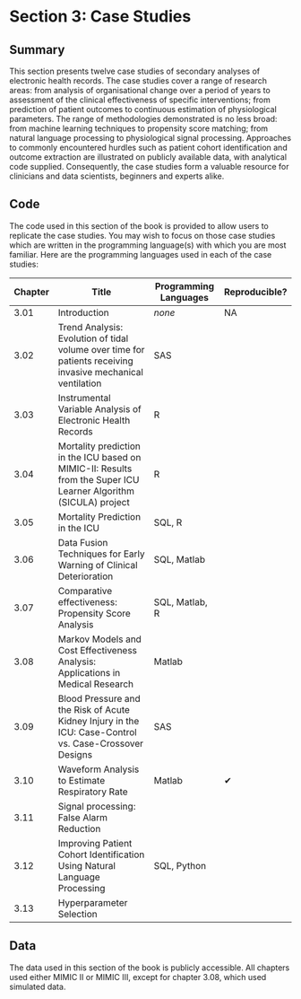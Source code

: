 # Section 3: Case Studies

## Summary

This section presents twelve case studies of secondary analyses of electronic health records. The case studies cover a range of research areas: from analysis of organisational change over a period of years to assessment of the clinical effectiveness of specific interventions; from prediction of patient outcomes to continuous estimation of physiological parameters. The range of methodologies demonstrated is no less broad: from machine learning techniques to propensity score matching; from natural language processing to physiological signal processing. Approaches to commonly encountered hurdles such as patient cohort identification and outcome extraction are illustrated on publicly available data, with analytical code supplied. Consequently, the case studies form a valuable resource for clinicians and data scientists, beginners and experts alike.

## Code

The code used in this section of the book is provided to allow users to replicate the case studies. You may wish to focus on those case studies which are written in the programming language(s) with which you are most familiar. Here are the programming languages used in each of the case studies:

| Chapter | Title | Programming Languages | Reproducible? |
|---|---|---|---|
| 3.01 | Introduction | *none* | NA |
| 3.02 | Trend Analysis: Evolution of tidal volume over time for patients receiving invasive mechanical ventilation | SAS |  |
| 3.03 | Instrumental Variable Analysis of Electronic Health Records | R |  |
| 3.04 | Mortality prediction in the ICU based on MIMIC-II: Results from the Super ICU Learner Algorithm (SICULA) project | R |  |
| 3.05 | Mortality Prediction in the ICU | SQL, R |  |
| 3.06 | Data Fusion Techniques for Early Warning of Clinical Deterioration | SQL, Matlab |  |
| 3.07 | Comparative effectiveness: Propensity Score Analysis | SQL, Matlab, R |  |
| 3.08 | Markov Models and Cost Effectiveness Analysis: Applications in Medical Research | Matlab |  |
| 3.09 | Blood Pressure and the Risk of Acute Kidney Injury in the ICU: Case-Control vs. Case-Crossover Designs | SAS |  |
| 3.10 | Waveform Analysis to Estimate Respiratory Rate | Matlab | &#10004; |
| 3.11 | Signal processing: False Alarm Reduction |   |  |
| 3.12 | Improving Patient Cohort Identification Using Natural Language Processing | SQL, Python |  |
| 3.13 | Hyperparameter Selection |   |  |

## Data

The data used in this section of the book is publicly accessible. All chapters used either MIMIC II or MIMIC III, except for chapter 3.08, which used simulated data.
